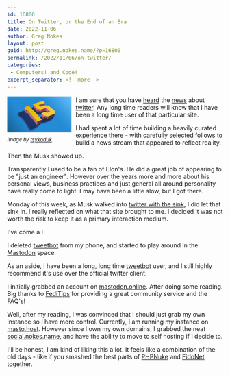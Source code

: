 ```yaml
---
id: 16800
title: On Twitter, or the End of an Era
date: 2022-11-06
author: Greg Nokes
layout: post
guid: http://greg.nokes.name/?p=16800
permalink: /2022/11/06/on-twitter/
categories:
 - Computers! and Code!
excerpt_separator: <!--more-->
---
```


<div style="float: left; padding: 0 10px 10px 0;"><img src="/binaries/2022/11/twitter.jpeg" width="150" alt="Twitter 15 year badge"><br />
<sub><i>Image by <a href="https://twitter.com/tsykoduk">tsykoduk</a></i></sub></div>

I am sure that you have [heard](https://www.nbcnews.com/tech/misinformation/twitter-fires-employees-fight-misinformation-midterm-elections-rcna55750) the [news](https://www.cnn.com/videos/business/2022/11/04/elon-musk-twitter-layoffs-baron-interview-contd-orig-gr.cnn-business) about [twitter](https://www.ign.com/articles/social-media-alternatives-to-twitter-bluesky-reddit-cohost-mastodon). Any long time readers will know that I have been a long time user of that particular site.

I had spent a lot of time building a heavily curated experience there - with carefully selected follows to build a news stream that appeared to reflect reality.

<!--more-->

Then the Musk showed up.

Transparently I used to be a fan of Elon's. He did a great job of appearing to be "just an engineer". However over the years more and more about his personal views, business practices and just general all around personality have really come to light. I may have been a little slow, but I got there. 

Monday of this week, as Musk walked into [twitter with the sink](https://www.cnbc.com/2022/10/26/elon-musk-carried-a-sink-into-twitter-on-wednesday-as-deal-nears-close.html), I did let that sink in. I really reflected on what that site brought to me. I decided it was not worth the risk to keep it as a primary interaction medium.

I've come a l

I deleted [tweetbot](https://tapbots.com/tweetbot/) from my phone, and started to play around in the [Mastodon](https://en.wikipedia.org/wiki/Mastodon_(software)) space. 

As an aside, I have been a long, long time [tweetbot](https://tapbots.com/tweetbot/) user, and I still highly recommend it's use over the official twitter client.

I initially grabbed an account on [mastodon.online](https://mastodon.online). After doing some reading. Big thanks to [FediTips](https://fedi.tips) for providing a great community service and the FAQ's!

Well, after my reading, I was convinced that I should just grab my own instance so I have more control. Currently, I am running my instance on [masto.host](https://masto.host). However since I own my own domains, I grabbed the neat [social.nokes.name](https://social.nokes.name), and have the ability to move to self hosting if I decide to.

I'll be honest, I am kind of liking this a lot. It feels like a combination of the old days - like if you smashed the best parts of [PHPNuke](https://en.wikipedia.org/wiki/PHP-Nuke) and [FidoNet](https://www.fidonet.org) together.